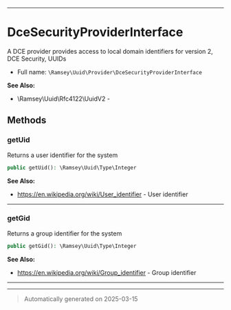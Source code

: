 ***

# DceSecurityProviderInterface

A DCE provider provides access to local domain identifiers for version 2,
DCE Security, UUIDs



* Full name: `\Ramsey\Uuid\Provider\DceSecurityProviderInterface`

**See Also:**

* \Ramsey\Uuid\Rfc4122\UuidV2 - 



## Methods


### getUid

Returns a user identifier for the system

```php
public getUid(): \Ramsey\Uuid\Type\Integer
```












**See Also:**

* https://en.wikipedia.org/wiki/User_identifier - User identifier

***

### getGid

Returns a group identifier for the system

```php
public getGid(): \Ramsey\Uuid\Type\Integer
```












**See Also:**

* https://en.wikipedia.org/wiki/Group_identifier - Group identifier

***


***
> Automatically generated on 2025-03-15
